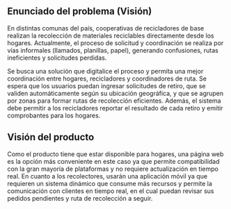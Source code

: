 ## Enunciado del problema (Visión)

En distintas comunas del país, cooperativas de recicladores de base realizan la recolección de materiales reciclables directamente desde los hogares. Actualmente, el proceso de solicitud y coordinación se realiza por vías informales (llamados, planillas, papel), generando confusiones, rutas ineficientes y solicitudes perdidas.

Se busca una solución que digitalice el proceso y permita una mejor coordinación entre hogares, recicladores y coordinadores de ruta. Se espera que los usuarios puedan ingresar solicitudes de retiro, que se validen automáticamente según su ubicación geográfica, y que se agrupen por zonas para formar rutas de recolección eficientes. Además, el sistema debe permitir a los recicladores reportar el resultado de cada retiro y emitir comprobantes para los hogares.

## Visión del producto

Como el producto tiene que estar disponible para hogares, una página web es la opción más conveniente en este caso ya que permite compatibilidad con la gran mayoría de plataformas y no requiere actualización en tiempo real. En cuanto a los recolectores,  usarán una aplicación móvil ya que requieren un sistema dinámico que consume más recursos y permite la comunicación con clientes en tiempo real, en el cual puedan revisar sus pedidos pendientes y ruta de recolección a seguir.
